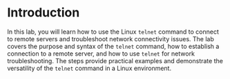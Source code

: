 # Introduction

In this lab, you will learn how to use the Linux `telnet` command to connect to remote servers and troubleshoot network connectivity issues. The lab covers the purpose and syntax of the `telnet` command, how to establish a connection to a remote server, and how to use `telnet` for network troubleshooting. The steps provide practical examples and demonstrate the versatility of the `telnet` command in a Linux environment.
